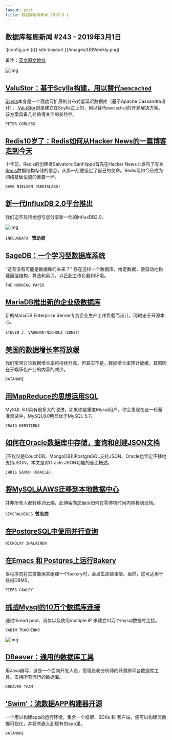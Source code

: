 ```yaml
---
layout: post
title: 数据库每周新闻 2019-3-1
---
```


## 数据库每周新闻 #243 - 2019年3月1日
![config.yml]({{ site.baseurl }}/images/DBWeekly.png)

备注：[英文原文地址](https://dbweekly.com/issues/243)

![img](https://res.cloudinary.com/cpress/image/upload/w_1280,e_sharpen:60/aetfaaoijwyqgkbxekc8.jpg)

## [ValuStor：基于Scylla构建，用以替代`memcached`](https://dbweekly.com/link/60034/web)
[Scylla](https://dbweekly.com/link/60035/web)本身是一个高度可扩展的分布式低延迟数据库（基于Apache Cassandra设计），[ ValuStor](https://dbweekly.com/link/60036/web)则是建立在Scylla之上的，用以替代`memcached`的开源解决方案。该方案具备几处值得关注的新特性。

`PETER CORLESS`

## [Redis10岁了：Redis如何从Hacker News的一篇博客走到今天](https://dbweekly.com/link/60037/web) 
十年前，Redis的创建者Salvatore Sanfilippo首先在Hacker News上发布了有关[ Redis](https://dbweekly.com/link/60038/web)数据结构存储的信息，从那一刻便坚定了自己的使命。Redis现如今已成为网络基础设施的重要一环。

`DAVE NIELSEN (REDISLABS)`

## [新一代InfluxDB 2.0平台推出](https://dbweekly.com/link/60039/web) 
我们迫不及待地想与您分享新一代的InfluxDB2.0。

![img](https://copm.s3.amazonaws.com/bedf5f8a.jpg)

`INFLUXDATA ` **赞助商**

## [SageDB：一个学习型数据库系统](https://dbweekly.com/link/60040/web)
“这有没有可能是数据库的未来？” 存在这样一个数据库，给定数据，便自动地构建最佳结构，算法和索引，以匹配工作负载和环境。

`THE MORNING PAPER`

## [MariaDB推出新的企业级数据库](https://dbweekly.com/link/60041/web)
新的MariaDB Enterprise Server专为企业生产工作负载而设计，同时忠于开源本心。

`STEVEN J. VAUGHAN-NICHOLS（ZDNET）`

## [美国的数据增长率将放缓](https://dbweekly.com/link/60042/web)
我们常常讨论数据增长率将持续升高，但其实不是。数据增长率预计放缓，其原因在于娱乐化产业的内容的减少。

`DATANAMI`

## [用MapReduce的思想运用SQL](https://dbweekly.com/link/60043/web)
MySQL 8.0具有很多大的改进，如果你是重度Mysql用户，你会发现在这一轮基准测试中，MySQL8.0明显优于MySQL 5.7。

`CRAIG KERSTIENS`

## [如何在Oracle数据库中存储，查询和创建JSON文档](https://dbweekly.com/link/60044/web)
[不仅仅是CouchDB，MongoDB和PostgreSQL支持JSON，Oracle也坚定不移地支持JSON，本文是对Oracle JSON功能的全面概述。

`CHRIS SAXON (ORACLE)`

## [将MySQL从AWS迁移到本地数据中心](https://dbweekly.com/link/60045/web)

并非所有人都转移*到*云端，此博客向您展示如何在零停机时间内转移到现场。

`SEVERALNINES `**赞助商**

## [在PostgreSQL中使用并行查询](https://dbweekly.com/link/60046/web)
`NICKOLAY IHALAINEN`

## [在Emacs 和 Postgres上运行Bakery](https://dbweekly.com/link/60047/web)

当程序员将其技能用来组建一个bakery时，会发生那些事情。当然，这可适用于任何DBMS。

`PIERS CAWLEY ` 

## [挑战Mysql的10万个数据库连接](https://dbweekly.com/link/60048/web)

通过thread pool、调优以及使用multiple IP 来建立10万个mysql数据库连接。

`VADIM TKACHENKO`



![img](https://res.cloudinary.com/cpress/image/upload/w_1280,e_sharpen:60/n0q2ljyt3yxrxdvq4cik.jpg)

## [DBeaver：通用的数据库工具](https://dbweekly.com/link/60049/web)

用Java编写，这是一个面向开发人员，管理员和分析师的开源跨平台数据库工具。支持所有流行的数据库。

`DBEAVER TEAM`

## ['Swim'：流数据APP构建器开源](https://dbweekly.com/link/60050/web) 

一个用以构建app的运行环境，集合一个框架、SDKs 和 客户端，便可以构建流数据可视化，并将其嵌入到现有的app里。

`DATANAMI`
